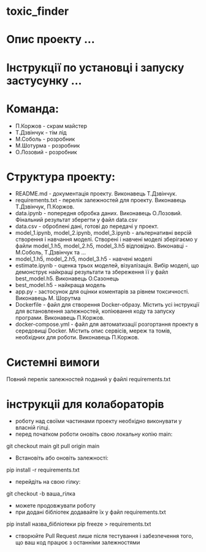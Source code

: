 # toxic_finder

# Опис проекту ...

# Інструкції по установці і запуску застусунку ...

# Команда:
* П.Коржов - скрам майстер
* Т.Дзвінчук - тім лід
* М.Соболь - розробник
* М.Шотурма - розробник
* О.Лозовий - розробник

# Структура проекту:
* README.md - документація проекту. Виконавець Т.Дзвінчук.
* requirements.txt - перелік залежностей для проекту. Виконавець Т.Дзвінчук, П.Коржов.
* data.ipynb - попередня обробка даних. Виконавець О.Лозовий. Фінальний результат зберегти у файл data.csv
* data.csv - оброблені дані, готові до передачі у проект.
* model_1.ipynb, model_2.ipynb, model_3.ipynb - альтернативні версій створення і навчання моделі. Створені і навчені моделі зберігаємо у файли model_1.h5, model_2.h5, model_3.h5 відповідно. Виконавці - М.Соболь, Т.Дзвінчук та ...
* model_1.h5, model_2.h5, model_3.h5 - навчені моделі
* estimate.ipynb - оценка трьох моделей, візуалізація. Вибір моделі, що демонструє найкращі результати та збереження її у файл best_model.h5. Виконавець О.Сазонець
* best_model.h5 - найкраща модель
* app.py - застосунок для оцінки коментарів за рівнем токсичності. Виконавець М. Шорутма
* Dockerfile - файл для створення Docker-образу. Містить усі інструкції для встановлення залежностей, копіювання коду та запуску програми. Виконавець П.Коржов.
* docker-compose.yml - файл для автоматизації розгортання проекту в середовищі Docker. Містить опис сервісів, мереж та томів, необхідних для роботи. Виконавець П.Коржов.

# Системні вимоги
Повний перелік залежностей поданий у файлі requirements.txt
# інструкціі для колабораторів
* роботу над своїми частинами проекту необхідно виконувати у власній гілці.
* перед початком роботи оновіть свою локальну копію main:

git checkout main
git pull origin main
* Встановіть або оновіть залежності:

pip install -r requirements.txt
* перейдіть на свою гілку:

git checkout -b ваша_гілка
* можете продовжувати роботу
* при додані бібліотек додавайте їх у файл requirements.txt

pip install назва_бібліотеки
pip freeze > requirements.txt
* створюйте Pull Request лише після тестування і забезпечення того, що ваш код працює з останніми залежностями
